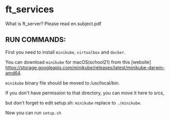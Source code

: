 # ft_services

What is ft_server? Please read en.subject.pdf

## RUN COMMANDS:
First you need to install ``minikube``, ``virtualbox`` and ``docker``.


You can download ``minikube`` for macOS(school21) from this [website] https://storage.googleapis.com/minikube/releases/latest/minikube-darwin-amd64.


``minikube`` binary file should be moved to /usr/local/bin.


If you don't have permission to that directory, you can move it here to srcs,


but don't forget to edit setup.sh: ``minikube`` replace to ``./minikube``.


Now you can run ``setup.sh``
